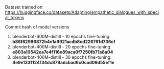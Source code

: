 Dataset trained on: https://huggingface.co/datasets/Adapting/empathetic_dialogues_with_special_tokens

Commit hash of model versions
1. blenderbot-400M-distill - 10 epochs fine-tuning: **b86f62986872b4c1a9921acdb8cd226761d736cf**
2. blenderbot-400M-distill - 20 epochs fine-tuning: **e803a10542ea7e4f116e89aca0f7250fb71a8a04**
3. blenderbot-400M-distill - 30 epochs fine-tuning: **4e9e1331124134dc879adcbad6c0cad06d55ef1e**